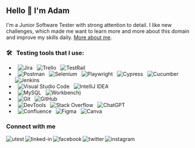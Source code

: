 ## Hello 👋 I'm Adam

I'm a Junior Software Tester with strong attention to detail. I like new challenges, which made me want to learn more and more about this domain and improve my skills daily. [More about me](https://github.com/adamcegielka/portfolio).

### 🛠 &nbsp; Testing tools that I use:

- &nbsp; ![Jira](https://img.shields.io/badge/-Jira-0A1A2F?style=flat&logo=jira&logoColor=247df2)
  &nbsp; ![Trello](https://img.shields.io/badge/-Trello-0A1A2F?style=flat&logo=trello&logoColor=0073b5)
  &nbsp; ![TestRail](https://img.shields.io/badge/-TestRail-0A1A2F?style=flat&logo=testrail&logoColor=65c179)
- &nbsp; ![Postman](https://img.shields.io/badge/-Postman-0A1A2F?style=flat&logo=postman&logoColor=f26b3a)
  &nbsp; ![Selenium](https://img.shields.io/badge/-Selenium-0A1A2F?style=flat&logo=selenium&logoColor=00cc00)
  &nbsp; ![Playwright](https://img.shields.io/badge/-Playwright-0A1A2F?style=flat&logo=playwright&logoColor=45ba4b)
  &nbsp; ![Cypress](https://img.shields.io/badge/-Cypress-0A1A2F?style=flat&logo=cypress&logoColor=29dc94)
  &nbsp; ![Cucumber](https://img.shields.io/badge/-Cucumber-0A1A2F?style=flat&logo=Cucumber&logoColor=55bb67)
  &nbsp; ![Jenkins](https://img.shields.io/badge/-Jenkins-0A1A2F?style=flat&logo=Jenkins&logoColor=D33833)
- &nbsp; ![Visual Studio Code](https://img.shields.io/badge/-Visual%20Studio%20Code-0A1A2F?style=flat&logo=visual-studio-code&logoColor=48aaeb)
  &nbsp; ![IntelliJ IDEA](https://img.shields.io/badge/-IntelliJ%20IDEA-0A1A2F?style=flat&logo=intelliJ-idea&logoColor=0a76ef)
- &nbsp; ![MySQL](https://img.shields.io/badge/-MySQL-0A1A2F?style=flat&logo=mysql&logoColor=005e87)
  &nbsp; ![Workbench](https://img.shields.io/badge/-Workbench-0A1A2F?style=flat&logo=workbench&logoColor=005e87))
- &nbsp; ![Git](https://img.shields.io/badge/-Git-0A1A2F?style=flat&logo=git)
  &nbsp; ![GitHub](https://img.shields.io/badge/-GitHub-0A1A2F?style=flat&logo=github)
- &nbsp; ![DevTools](https://img.shields.io/badge/-DevTools-0A1A2F?style=flat&logo=devtools)
  &nbsp; ![Stack Overflow](https://img.shields.io/badge/-Stack%20Overflow-0A1A2F?style=flat&logo=stackoverflow)
  &nbsp; ![ChatGPT](https://img.shields.io/badge/-ChatGPT-0A1A2F?style=flat&logo=chatgpt)
- &nbsp; ![Confluence](https://img.shields.io/badge/-Confluence-0A1A2F?style=flat&logo=confluence)
  &nbsp; ![Figma](https://img.shields.io/badge/-Figma-0A1A2F?style=flat&logo=figma)
  &nbsp; ![Canva](https://img.shields.io/badge/-Canva-0A1A2F?style=flat&logo=canva)

### Connect with me

[<img align="left" alt="utest" src="https://img.shields.io/badge/utest-%23009EC2.svg?&style=for-the-badge&logo=utest&logoColor=white" />](https://www.utest.com/profile/AdamCegielka/about)
[<img align="left" alt="linked-in" src="https://img.shields.io/badge/linkedin-%230077B5.svg?&style=for-the-badge&logo=linkedin&logoColor=white" />](https://www.linkedin.com/in/adam-cegielka)
[<img align="left" alt="facebook" src="https://img.shields.io/badge/facebook-%231877F2.svg?&style=for-the-badge&logo=facebook&logoColor=white" />](https://www.facebook.com/adam.cegielka/)
[<img align="left" alt="twitter" src="https://img.shields.io/badge/twitter-%231DA1F2.svg?&style=for-the-badge&logo=twitter&logoColor=white" />](https://twitter.com/AdahoGlide)
[<img align="left" alt="instagram" src="https://img.shields.io/badge/instagram-%238A3AB9.svg?&style=for-the-badge&logo=instagram&logoColor=white" />](https://www.instagram.com/go_off_trip/)
